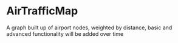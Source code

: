 # AirTrafficMap
A graph built up of airport nodes, weighted by distance, basic and advanced functionality will be added over time
